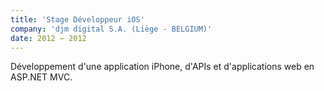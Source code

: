 ```yaml
---
title: 'Stage Développeur iOS'
company: 'djm digital S.A. (Liège - BELGIUM)'
date: 2012 – 2012
---
```


Développement d'une application iPhone, d'APIs et d'applications web en ASP.NET MVC.
